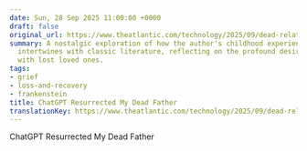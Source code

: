 ```yaml
---
date: Sun, 28 Sep 2025 11:00:00 +0000
draft: false
original_url: https://www.theatlantic.com/technology/2025/09/dead-relative-chatbot/684393/?utm_source=feed
summary: A nostalgic exploration of how the author's childhood experience with loss
  intertwines with classic literature, reflecting on the profound desire to reconnect
  with lost loved ones.
tags:
- grief
- loss-and-recovery
- frankenstein
title: ChatGPT Resurrected My Dead Father
translationKey: https://www.theatlantic.com/technology/2025/09/dead-relative-chatbot/684393/?utm_source=feed
---
```


ChatGPT Resurrected My Dead Father